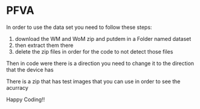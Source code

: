 # PFVA
In order to use the data set you need to follow these steps:
1. download the WM and WoM zip and putdem in a Folder named dataset
2. then extract them there
3. delete the zip files in order for the code to not detect those files

Then in code were there is a direction you need to change it to the direction that the device has

There is a zip that has test images that you can use in order to see the acurracy

Happy Coding!!
